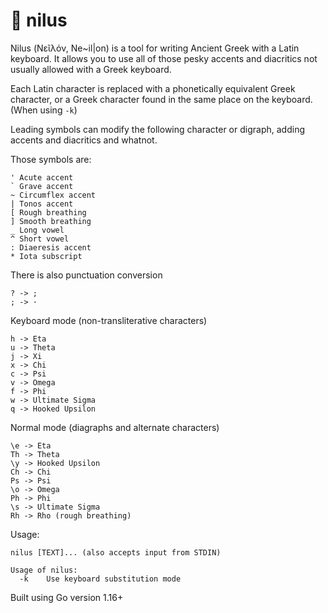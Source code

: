 # 🏺 nilus

Nilus (Νεῖλόν, Ne~il\|on) is a tool for writing Ancient Greek with a Latin keyboard. It allows you to use all of those pesky accents and diacritics not usually allowed with a Greek keyboard.

Each Latin character is replaced with a phonetically equivalent Greek character, or a Greek character found in the same place on the keyboard. (When using `-k`)

Leading symbols can modify the following character or digraph, adding accents and diacritics and whatnot.

Those symbols are:

```
' Acute accent
` Grave accent
~ Circumflex accent
| Tonos accent
[ Rough breathing
] Smooth breathing
_ Long vowel
^ Short vowel
: Diaeresis accent
* Iota subscript
```

There is also punctuation conversion

```
? -> ;
; -> ·
```

Keyboard mode (non-transliterative characters)

```
h -> Eta
u -> Theta
j -> Xi
x -> Chi
c -> Psi
v -> Omega
f -> Phi
w -> Ultimate Sigma
q -> Hooked Upsilon
```

Normal mode (diagraphs and alternate characters)

```
\e -> Eta
Th -> Theta
\y -> Hooked Upsilon
Ch -> Chi
Ps -> Psi
\o -> Omega
Ph -> Phi
\s -> Ultimate Sigma
Rh -> Rho (rough breathing)
```

Usage:

```
nilus [TEXT]... (also accepts input from STDIN)

Usage of nilus:
  -k	Use keyboard substitution mode
```

Built using Go version 1.16+
